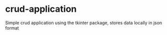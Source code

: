 # crud-application
Simple crud application using the tkinter package, stores data locally in json format
